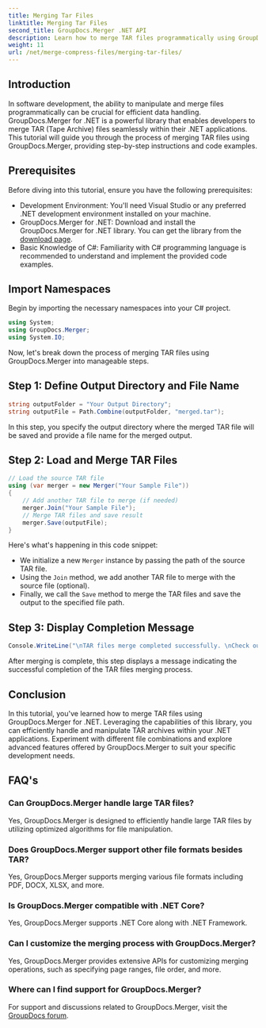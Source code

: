 ```yaml
---
title: Merging Tar Files
linktitle: Merging Tar Files
second_title: GroupDocs.Merger .NET API
description: Learn how to merge TAR files programmatically using GroupDocs.Merger for .NET. Follow our step-by-step guide to handle TAR archives efficiently.
weight: 11
url: /net/merge-compress-files/merging-tar-files/
---
```

## Introduction
In software development, the ability to manipulate and merge files programmatically can be crucial for efficient data handling. GroupDocs.Merger for .NET is a powerful library that enables developers to merge TAR (Tape Archive) files seamlessly within their .NET applications. This tutorial will guide you through the process of merging TAR files using GroupDocs.Merger, providing step-by-step instructions and code examples.
## Prerequisites
Before diving into this tutorial, ensure you have the following prerequisites:
- Development Environment: You'll need Visual Studio or any preferred .NET development environment installed on your machine.
- GroupDocs.Merger for .NET: Download and install the GroupDocs.Merger for .NET library. You can get the library from the [download page](https://releases.groupdocs.com/merger/net/).
- Basic Knowledge of C#: Familiarity with C# programming language is recommended to understand and implement the provided code examples.

## Import Namespaces
Begin by importing the necessary namespaces into your C# project.

```csharp
using System; 
using GroupDocs.Merger;
using System.IO;
```

Now, let's break down the process of merging TAR files using GroupDocs.Merger into manageable steps.
## Step 1: Define Output Directory and File Name
```csharp
string outputFolder = "Your Output Directory";
string outputFile = Path.Combine(outputFolder, "merged.tar");
```
In this step, you specify the output directory where the merged TAR file will be saved and provide a file name for the merged output.
## Step 2: Load and Merge TAR Files
```csharp
// Load the source TAR file
using (var merger = new Merger("Your Sample File"))
{
    // Add another TAR file to merge (if needed)
    merger.Join("Your Sample File");
    // Merge TAR files and save result
    merger.Save(outputFile);
}
```
Here's what's happening in this code snippet:
- We initialize a new `Merger` instance by passing the path of the source TAR file.
- Using the `Join` method, we add another TAR file to merge with the source file (optional).
- Finally, we call the `Save` method to merge the TAR files and save the output to the specified file path.
## Step 3: Display Completion Message
```csharp
Console.WriteLine("\nTAR files merge completed successfully. \nCheck output in {0}", outputFolder);
```
After merging is complete, this step displays a message indicating the successful completion of the TAR files merging process.

## Conclusion
In this tutorial, you've learned how to merge TAR files using GroupDocs.Merger for .NET. Leveraging the capabilities of this library, you can efficiently handle and manipulate TAR archives within your .NET applications. Experiment with different file combinations and explore advanced features offered by GroupDocs.Merger to suit your specific development needs.

## FAQ's
### Can GroupDocs.Merger handle large TAR files?
Yes, GroupDocs.Merger is designed to efficiently handle large TAR files by utilizing optimized algorithms for file manipulation.
### Does GroupDocs.Merger support other file formats besides TAR?
Yes, GroupDocs.Merger supports merging various file formats including PDF, DOCX, XLSX, and more.
### Is GroupDocs.Merger compatible with .NET Core?
Yes, GroupDocs.Merger supports .NET Core along with .NET Framework.
### Can I customize the merging process with GroupDocs.Merger?
Yes, GroupDocs.Merger provides extensive APIs for customizing merging operations, such as specifying page ranges, file order, and more.
### Where can I find support for GroupDocs.Merger?
For support and discussions related to GroupDocs.Merger, visit the [GroupDocs forum](https://forum.groupdocs.com/c/merger/32).
